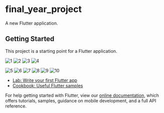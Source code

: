 # final_year_project

A new Flutter application.

## Getting Started

This project is a starting point for a Flutter application.

![1](https://user-images.githubusercontent.com/83106725/130960987-08a2e66d-aed9-432d-9820-d15eec11c035.png)
![2](https://user-images.githubusercontent.com/83106725/130960991-d7112c54-4a97-40b2-ae6a-1748df9f04d4.png)
![3](https://user-images.githubusercontent.com/83106725/130960998-2ae71d95-fd82-4f7e-a7e6-03726de5546e.png)
![4](https://user-images.githubusercontent.com/83106725/130961000-e69bdd51-5399-4491-90e4-c10914c4b547.png)

![5](https://user-images.githubusercontent.com/83106725/130960948-f6d5ff8b-ee19-41f9-bc33-65ebd8dac3b3.png)
![6](https://user-images.githubusercontent.com/83106725/130960968-c7189035-f2e6-4926-9b5d-de9dd66339b9.png)
![7](https://user-images.githubusercontent.com/83106725/130960971-2a852c6c-a19e-44ea-b739-62e4d780dfb3.png)
![8](https://user-images.githubusercontent.com/83106725/130960973-ecf4996d-52f6-4b3f-93b7-5fd5082d88d1.png)
![9](https://user-images.githubusercontent.com/83106725/130960980-99b642b2-6dd3-442d-9563-3162af2bcfd7.png)
![10](https://user-images.githubusercontent.com/83106725/130960985-0f3b4b19-b53f-434e-8710-eb929c1eccb3.png)

- [Lab: Write your first Flutter app](https://flutter.dev/docs/get-started/codelab)
- [Cookbook: Useful Flutter samples](https://flutter.dev/docs/cookbook)

For help getting started with Flutter, view our
[online documentation](https://flutter.dev/docs), which offers tutorials,
samples, guidance on mobile development, and a full API reference.
